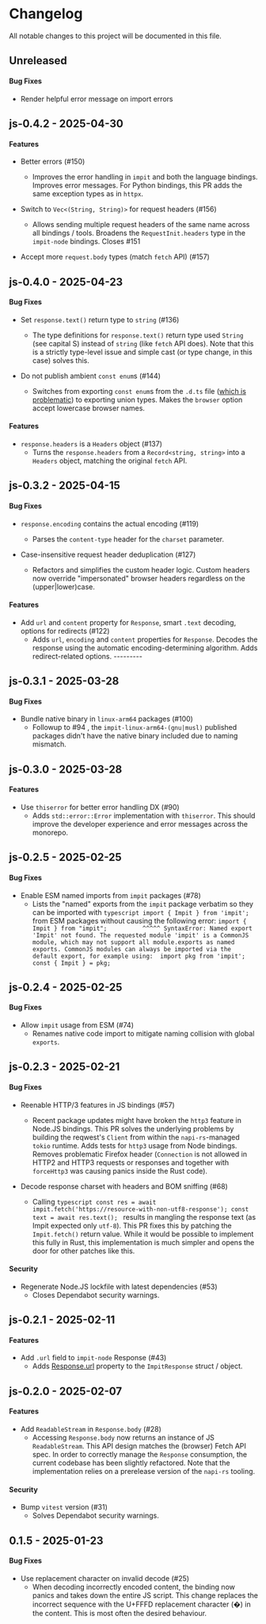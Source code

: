 # Changelog

All notable changes to this project will be documented in this file.


## Unreleased

#### Bug Fixes

- Render helpful error message on import errors


## js-0.4.2 - 2025-04-30

#### Features

- Better errors (#150)
  - Improves the error handling in `impit` and both the language bindings. Improves error messages.  For Python bindings, this PR adds the same exception types as in `httpx`.


- Switch to `Vec<(String, String)>` for request headers (#156)
  - Allows sending multiple request headers of the same name across all bindings / tools.  Broadens the `RequestInit.headers` type in the `impit-node` bindings. Closes #151


- Accept more `request.body` types (match `fetch` API) (#157)


## js-0.4.0 - 2025-04-23

#### Bug Fixes

- Set `response.text()` return type to `string` (#136)
  - The type definitions for `response.text()` return type used `String` (see capital S) instead of `string` (like `fetch` API does). Note that this is a strictly type-level issue and simple cast (or type change, in this case) solves this.


- Do not publish ambient `const enum`s (#144)
  - Switches from exporting `const enum`s from the `.d.ts` file ([which is problematic](https://www.typescriptlang.org/docs/handbook/enums.html#const-enum-pitfalls)) to exporting union types.  Makes the `browser` option accept lowercase browser names.


#### Features

- `response.headers` is a `Headers` object (#137)
  - Turns the `response.headers` from a `Record<string, string>` into a `Headers` object, matching the original `fetch` API.



## js-0.3.2 - 2025-04-15

#### Bug Fixes

- `response.encoding` contains the actual encoding (#119)
  - Parses the `content-type` header for the `charset` parameter.


- Case-insensitive request header deduplication (#127)
  - Refactors and simplifies the custom header logic. Custom headers now override "impersonated" browser headers regardless on the (upper|lower)case.


#### Features

- Add `url` and `content` property for `Response`, smart `.text` decoding, options for redirects  (#122)
  - Adds `url`, `encoding` and `content` properties for `Response`. Decodes the response using the automatic encoding-determining algorithm. Adds redirect-related options.  ---------



## js-0.3.1 - 2025-03-28

#### Bug Fixes

- Bundle native binary in `linux-arm64` packages (#100)
  - Followup to #94 , the `impit-linux-arm64-(gnu|musl)` published packages didn't have the native binary included due to naming mismatch.



## js-0.3.0 - 2025-03-28

#### Features

- Use `thiserror` for better error handling DX (#90)
  - Adds `std::error::Error` implementation with `thiserror`. This should improve the developer experience and error messages across the monorepo.



## js-0.2.5 - 2025-02-25

#### Bug Fixes

- Enable ESM named imports from `impit` packages (#78)
  - Lists the "named" exports from the `impit` package verbatim so they can be imported with  ```typescript import { Impit } from 'impit';  ```  from ESM packages without causing the following error:  ``` import { Impit } from "impit";          ^^^^^ SyntaxError: Named export 'Impit' not found. The requested module 'impit' is a CommonJS module, which may not support all module.exports as named exports. CommonJS modules can always be imported via the default export, for example using:  import pkg from 'impit'; const { Impit } = pkg; ```



## js-0.2.4 - 2025-02-25

#### Bug Fixes

- Allow `impit` usage from ESM (#74)
  - Renames native code import to mitigate naming collision with global `exports`.



## js-0.2.3 - 2025-02-21

#### Bug Fixes

- Reenable HTTP/3 features in JS bindings (#57)
  - Recent package updates might have broken the `http3` feature in Node.JS bindings. This PR solves the underlying problems by building the reqwest's `Client` from within the `napi-rs`-managed `tokio` runtime.  Adds tests for `http3` usage from Node bindings.  Removes problematic Firefox header (`Connection` is not allowed in HTTP2 and HTTP3 requests or responses and together with `forceHttp3` was causing panics inside the Rust code).


- Decode response charset with headers and BOM sniffing (#68)
  - Calling  ```typescript const res = await impit.fetch('https://resource-with-non-utf8-response'); const text = await res.text(); ```  results in mangling the response text (as Impit expected only `utf-8`).  This PR fixes this by patching the `Impit.fetch()` return value. While it would be possible to implement this fully in Rust, this implementation is much simpler and opens the door for other patches like this.


#### Security

- Regenerate Node.JS lockfile with latest dependencies (#53)
  - Closes Dependabot security warnings.



## js-0.2.1 - 2025-02-11

#### Features

- Add `.url` field to `impit-node` Response (#43)
  - Adds [Response.url](https://developer.mozilla.org/en-US/docs/Web/API/Response/url) property to the `ImpitResponse` struct / object.



## js-0.2.0 - 2025-02-07

#### Features

- Add `ReadableStream` in `Response.body` (#28)
  - Accessing `Response.body` now returns an instance of JS `ReadableStream`. This API design matches the (browser) Fetch API spec. In order to correctly manage the `Response` consumption, the current codebase has been slightly refactored.  Note that the implementation relies on a prerelease version of the `napi-rs` tooling.


#### Security

- Bump `vitest` version (#31)
  - Solves Dependabot security warnings.



## 0.1.5 - 2025-01-23

#### Bug Fixes

- Use replacement character on invalid decode (#25)
  - When decoding incorrectly encoded content, the binding now panics and takes down the entire JS script. This change replaces the incorrect sequence with the U+FFFD replacement character (�) in the content. This is most often the desired behaviour.



<!-- generated by git-cliff -->

